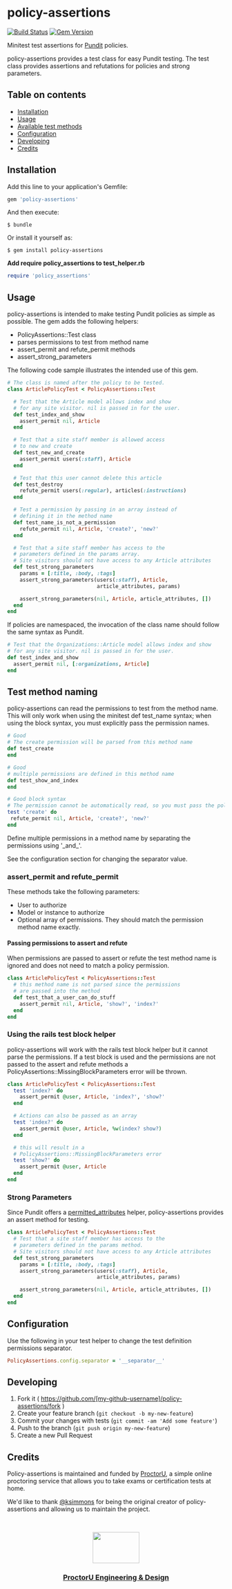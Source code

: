 # policy-assertions

[![Build Status](https://circleci.com/gh/ProctorU/policy-assertions.svg?style=shield&circle-token=7084a829c9e63b415f59e627d9e4ee90db7d2afa)](https://circleci.com/gh/ProctorU/policy-assertions) [![Gem Version](https://badge.fury.io/rb/policy-assertions.svg)](https://badge.fury.io/rb/policy-assertions)

Minitest test assertions for [Pundit](https://github.com/elabs/pundit) policies.

policy-assertions provides a test class for easy Pundit testing. The test class provides assertions and refutations for policies and strong parameters.

## Table on contents

* [Installation](#installation)
* [Usage](#usage)
* [Available test methods](#test-method-naming)
* [Configuration](#configuration)
* [Developing](#developing)
* [Credits](#credits)

## Installation

Add this line to your application's Gemfile:

```ruby
gem 'policy-assertions'
```

And then execute:

    $ bundle

Or install it yourself as:

    $ gem install policy-assertions

**Add require policy_assertions to test_helper.rb**

```ruby
require 'policy_assertions'
```

## Usage

policy-assertions is intended to make testing Pundit policies as simple as possible. The gem adds the following helpers:

* PolicyAssertions::Test class
* parses permissions to test from method name
* assert_permit and refute_permit methods
* assert_strong_parameters

The following code sample illustrates the intended use of this gem.

```ruby
# The class is named after the policy to be tested.
class ArticlePolicyTest < PolicyAssertions::Test

  # Test that the Article model allows index and show
  # for any site visitor. nil is passed in for the user.
  def test_index_and_show
    assert_permit nil, Article
  end

  # Test that a site staff member is allowed access
  # to new and create
  def test_new_and_create
    assert_permit users(:staff), Article
  end

  # Test that this user cannot delete this article
  def test_destroy
    refute_permit users(:regular), articles(:instructions)
  end

  # Test a permission by passing in an array instead of
  # defining it in the method name
  def test_name_is_not_a_permission
    refute_permit nil, Article, 'create?', 'new?'
  end

  # Test that a site staff member has access to the
  # parameters defined in the params array.
  # Site visitors should not have access to any Article attributes
  def test_strong_parameters
    params = [:title, :body, :tags]
    assert_strong_parameters(users(:staff), Article,
                             article_attributes, params)

    assert_strong_parameters(nil, Article, article_attributes, [])
  end
end
```

If policies are namespaced, the invocation of the class name should follow the same syntax as Pundit.

```ruby
# Test that the Organizations::Article model allows index and show
# for any site visitor. nil is passed in for the user.
def test_index_and_show
  assert_permit nil, [:organizations, Article]
end
```

## Test method naming

policy-assertions can read the permissions to test from the method name. This will only work when using the minitest def test_name syntax; when using the block syntax, you must explicitly pass the permission names.

```ruby
# Good
# The create permission will be parsed from this method name
def test_create
end

# Good
# multiple permissions are defined in this method name
def test_show_and_index
end

# Good block syntax
# The permission cannot be automatically read, so you must pass the policy names directly.
test 'create' do
 refute_permit nil, Article, 'create?', 'new?'
end
```

Define multiple permissions in a method name by separating the permissions using '\_and\_'.

See the configuration section for changing the separator value.

### assert_permit and refute_permit

These methods take the following parameters:

* User to authorize
* Model or instance to authorize
* Optional array of permissions. They should match the permission method name exactly.

#### Passing permissions to assert and refute

When permissions are passed to assert or refute the test method name is ignored and does not need to match a policy permission.

```ruby
class ArticlePolicyTest < PolicyAssertions::Test
  # this method name is not parsed since the permissions
  # are passed into the method
  def test_that_a_user_can_do_stuff
    assert_permit nil, Article, 'show?', 'index?'
  end
end
```

### Using the rails test block helper

policy-assertions will work with the rails test block helper but it cannot parse the permissions. If a test block is used and the permissions are not passed to the assert and refute methods a PolicyAssertions::MissingBlockParameters error will be thrown.

```ruby
class ArticlePolicyTest < PolicyAssertions::Test
  test 'index?' do
    assert_permit @user, Article, 'index?', 'show?'
  end

  # Actions can also be passed as an array
  test 'index?' do
    assert_permit @user, Article, %w(index? show?)
  end

  # this will result in a
  # PolicyAssertions::MissingBlockParameters error
  test 'show?' do
    assert_permit @user, Article
  end
end
```

### Strong Parameters

Since Pundit offers a [permitted_attributes](https://github.com/elabs/pundit#strong-parameters) helper, policy-assertions provides an assert method for testing.

```ruby
class ArticlePolicyTest < PolicyAssertions::Test
  # Test that a site staff member has access to the
  # parameters defined in the params method.
  # Site visitors should not have access to any Article attributes
  def test_strong_parameters
    params = [:title, :body, :tags]
    assert_strong_parameters(users(:staff), Article,
                             article_attributes, params)

    assert_strong_parameters(nil, Article, article_attributes, [])
  end
end
```

## Configuration

Use the following in your test helper to change the test definition permissions separator.

```ruby
PolicyAssertions.config.separator = '__separator__'
```

## Developing

1. Fork it ( https://github.com/[my-github-username]/policy-assertions/fork )
2. Create your feature branch (`git checkout -b my-new-feature`)
3. Commit your changes with tests (`git commit -am 'Add some feature'`)
4. Push to the branch (`git push origin my-new-feature`)
5. Create a new Pull Request

## Credits

Policy-assertions is maintained and funded by [ProctorU](https://twitter.com/ProctorU),
a simple online proctoring service that allows you to take exams or
certification tests at home.

We'd like to thank [@ksimmons](https://github.com/ksimmons) for being the original creator of policy-assertions and allowing us to maintain the project.

<br>

<p align="center">
  <a href="https://twitter.com/ProctorUEng">
    <img src="https://s3-us-west-2.amazonaws.com/dev-team-resources/procki-eyes.svg" width=108 height=72>
  </a>

  <h3 align="center">
    <a href="https://twitter.com/ProctorUEng">ProctorU Engineering & Design</a>
  </h3>
</p>
